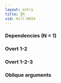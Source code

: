 ```yaml
---
layout: entry
title: སྙེན་
vid: Hill:0654
---
```

### Dependencies (N = 1)


### Overt 1-2


### Overt 1-2-3


### Oblique arguments

